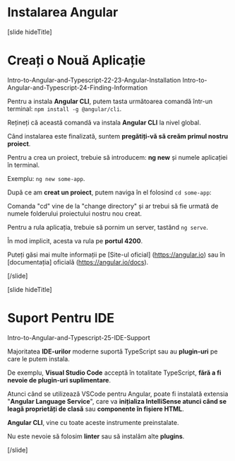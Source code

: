 # Instalarea Angular

[slide hideTitle]

# Creați o Nouă Aplicație

Intro-to-Angular-and-Typescript-22-23-Angular-Installation
Intro-to-Angular-and-Typescript-24-Finding-Information

Pentru a instala **Angular CLI**, putem tasta următoarea comandă într-un terminal: `npm install -g @angular/cli`.

Rețineți că această comandă va instala **Angular CLI** la nivel global.

Când instalarea este finalizată, suntem **pregătiți-vă să creăm primul nostru proiect**.

Pentru a crea un proiect, trebuie să introducem: **ng new** și numele aplicației în terminal.

Exemplu: `ng new some-app`.

După ce am **creat un proiect**, putem naviga în el folosind `cd some-app`:

Comanda "cd" vine de la "change directory" și ar trebui să fie urmată de numele folderului proiectului nostru nou creat.

Pentru a rula aplicația, trebuie să pornim un server, tastând `ng serve`.

În mod implicit, acesta va rula pe **portul 4200**.

Puteți găsi mai multe informații pe [Site-ul oficial] (https://angular.io) sau în [documentația] oficială (https://angular.io/docs).


[/slide]

[slide hideTitle]

# Suport Pentru IDE

Intro-to-Angular-and-Typescript-25-IDE-Support

Majoritatea **IDE-urilor** moderne suportă TypeScript sau au **plugin-uri** pe care le putem instala.

De exemplu, **Visual Studio Code** acceptă în totalitate TypeScript, **fără a fi nevoie de plugin-uri suplimentare**.

Atunci când se utilizează VSCode pentru Angular, poate fi instalată extensia "**Angular Language Service**", care va **inițializa IntelliSense atunci când se leagă proprietăți de clasă** sau **componente în fișiere HTML**.

**Angular CLI**, vine cu toate aceste instrumente preinstalate.

Nu este nevoie să folosim **linter** sau să instalăm alte **plugins**.

[/slide]
